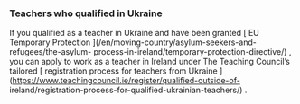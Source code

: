 ###  **Teachers who qualified in Ukraine**

If you qualified as a teacher in Ukraine and have been granted [ EU Temporary
Protection ](/en/moving-country/asylum-seekers-and-refugees/the-asylum-
process-in-ireland/temporary-protection-directive/) , you can apply to work as
a teacher in Ireland under The Teaching Council’s tailored [ registration
process for teachers from Ukraine
](https://www.teachingcouncil.ie/register/qualified-outside-of-
ireland/registration-process-for-qualified-ukrainian-teachers/) .
